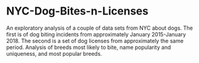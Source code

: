 # NYC-Dog-Bites-n-Licenses
An exploratory analysis of a couple of data sets from NYC about dogs.
The first is of dog biting incidents from approximately January 2015-January 2018. The second is a set of dog licenses from approximately the same period.
Analysis of breeds most likely to bite, name popularity and uniqueness, and most popular breeds.
